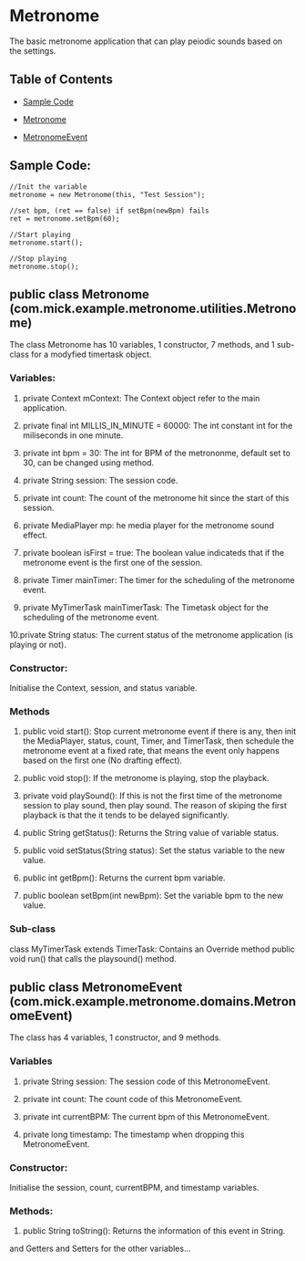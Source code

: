 # Metronome

The basic metronome application that can play peiodic sounds based on the settings.

## Table of Contents
* [Sample Code](https://github.com/Mick609/Metronome/blob/master/README.md#sample-code)

* [Metronome](https://github.com/Mick609/Metronome/blob/master/README.md#public-class-metronome-commickexamplemetronomeutilitiesmetronome)

* [MetronomeEvent](https://github.com/Mick609/Metronome/blob/master/README.md#public-class-metronomeevent-commickexamplemetronomedomainsmetronomeevent)

## Sample Code:

```
//Init the variable
metronome = new Metronome(this, "Test Session");

//set bpm, (ret == false) if setBpm(newBpm) fails
ret = metronome.setBpm(60);

//Start playing
metronome.start();

//Stop playing
metronome.stop();
```

## public class Metronome (com.mick.example.metronome.utilities.Metronome)

The class Metronome has 10 variables, 1 constructor, 7 methods, and 1 sub-class for a modyfied timertask object.

### Variables:

1. private Context mContext: The Context object refer to the main application.

2. private final int MILLIS_IN_MINUTE = 60000: The int constant int for the miliseconds in one minute.

3. private int bpm = 30: The int for BPM of the metrononme, default set to 30, can be changed using method.

4. private String session: The session code.

5. private int count: The count of the metronome hit since the start of this session.

6. private MediaPlayer mp: he media player for the metronome sound effect.

7. private boolean isFirst = true: The boolean value indicateds that if the metronome event is the first one of the session. 

8. private Timer mainTimer: The timer for the scheduling of the metronome event.

9. private MyTimerTask mainTimerTask: The Timetask object for the scheduling of the metronome event.

10.private String status: The current status of the metronome application (is playing or not).

### Constructor:
Initialise the Context, session, and status variable.

### Methods

1. public void start(): Stop current metronome event if there is any, then init the MediaPlayer, status, count, Timer, and TimerTask, then schedule the metronome event at a fixed rate, that means the event only happens based on the first one (No drafting effect).

2. public void stop(): If the metronome is playing, stop the playback.

3. private void playSound(): If this is not the first time of the metronome session to play sound, then play sound. The reason of skiping the first playback is that the it tends to be delayed significantly.

4. public String getStatus(): Returns the String value of variable status.

5. public void setStatus(String status): Set the status variable to the new value.

6. public int getBpm(): Returns the current bpm variable.

7. public boolean setBpm(int newBpm): Set the variable bpm to the new value.

### Sub-class

class MyTimerTask extends TimerTask: Contains an Override method public void run() that calls the playsound() method.

## public class MetronomeEvent (com.mick.example.metronome.domains.MetronomeEvent)

The class has 4 variables, 1 constructor, and 9 methods.

### Variables

1. private String session: The session code of this MetronomeEvent.

2. private int count: The count code of this MetronomeEvent.

3. private int currentBPM: The current bpm of this MetronomeEvent.

4. private long timestamp: The timestamp when dropping this MetronomeEvent.

### Constructor:

Initialise the session, count, currentBPM, and timestamp variables.

### Methods:

1. public String toString(): Returns the information of this event in String.

and Getters and Setters for the other variables...
